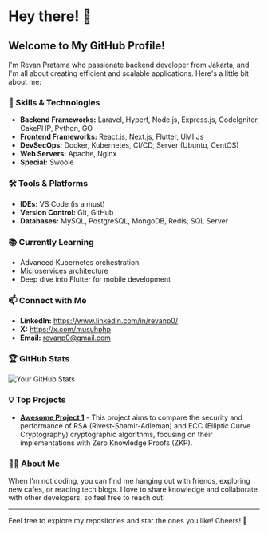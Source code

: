 # Hey there! 👋

## Welcome to My GitHub Profile!

I'm Revan Pratama who passionate backend developer from Jakarta, and I'm all about creating efficient and scalable applications. Here's a little bit about me:

### 🚀 Skills & Technologies

- **Backend Frameworks:** Laravel, Hyperf, Node.js, Express.js, CodeIgniter, CakePHP, Python, GO
- **Frontend Frameworks:** React.js, Next.js, Flutter, UMI Js
- **DevSecOps:** Docker, Kubernetes, CI/CD, Server (Ubuntu, CentOS)
- **Web Servers:** Apache, Nginx
- **Special:** Swoole

### 🛠️ Tools & Platforms

- **IDEs:** VS Code (is a must)
- **Version Control:** Git, GitHub
- **Databases:** MySQL, PostgreSQL, MongoDB, Redis, SQL Server

### 📚 Currently Learning

- Advanced Kubernetes orchestration
- Microservices architecture
- Deep dive into Flutter for mobile development

### 📫 Connect with Me

- **LinkedIn:** https://www.linkedin.com/in/revanp0/
- **X:** https://x.com/musuhphp
- **Email:** revanp0@gmail.com

### 🏆 GitHub Stats

![Your GitHub Stats](https://github-readme-stats.vercel.app/api?username=revanp&show_icons=true&theme=radical)

### 💡 Top Projects

- [**Awesome Project 1**](https://github.com/revanp/ecc-rsa-zkp) - This project aims to compare the security and performance of RSA (Rivest-Shamir-Adleman) and ECC (Elliptic Curve Cryptography) cryptographic algorithms, focusing on their implementations with Zero Knowledge Proofs (ZKP).

### 🧑‍💻 About Me

When I'm not coding, you can find me hanging out with friends, exploring new cafes, or reading tech blogs. I love to share knowledge and collaborate with other developers, so feel free to reach out!

---

Feel free to explore my repositories and star the ones you like! Cheers! 🍻
